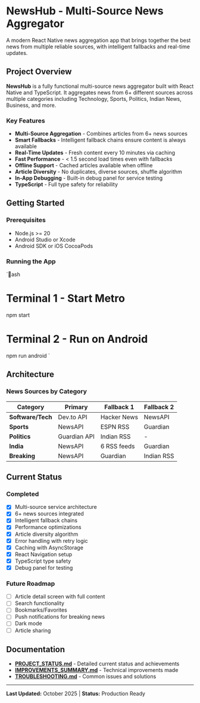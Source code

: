 ﻿#  NewsHub - Multi-Source News Aggregator

A modern React Native news aggregation app that brings together the best news from multiple reliable sources, with intelligent fallbacks and real-time updates.

##  Project Overview

**NewsHub** is a fully functional multi-source news aggregator built with React Native and TypeScript. It aggregates news from 6+ different sources across multiple categories including Technology, Sports, Politics, Indian News, Business, and more.

### Key Features
-  **Multi-Source Aggregation** - Combines articles from 6+ news sources
-  **Smart Fallbacks** - Intelligent fallback chains ensure content is always available
-  **Real-Time Updates** - Fresh content every 10 minutes via caching
-  **Fast Performance** - < 1.5 second load times even with fallbacks
-  **Offline Support** - Cached articles available when offline
-  **Article Diversity** - No duplicates, diverse sources, shuffle algorithm
-  **In-App Debugging** - Built-in debug panel for service testing
-  **TypeScript** - Full type safety for reliability

##  Getting Started

### Prerequisites
- Node.js >= 20
- Android Studio or Xcode
- Android SDK or iOS CocoaPods

### Running the App

`ash
# Terminal 1 - Start Metro
npm start

# Terminal 2 - Run on Android
npm run android
`

##  Architecture

### News Sources by Category

| Category | Primary | Fallback 1 | Fallback 2 |
|----------|---------|-----------|-----------|
| **Software/Tech** | Dev.to API | Hacker News | NewsAPI |
| **Sports** | NewsAPI | ESPN RSS | Guardian |
| **Politics** | Guardian API | Indian RSS | - |
| **India** | NewsAPI | 6 RSS feeds | Guardian |
| **Breaking** | NewsAPI | Guardian | Indian RSS |

##  Current Status

### Completed 
- [x] Multi-source service architecture
- [x] 6+ news sources integrated  
- [x] Intelligent fallback chains
- [x] Performance optimizations
- [x] Article diversity algorithm
- [x] Error handling with retry logic
- [x] Caching with AsyncStorage
- [x] React Navigation setup
- [x] TypeScript type safety
- [x] Debug panel for testing

### Future Roadmap 
- [ ] Article detail screen with full content
- [ ] Search functionality
- [ ] Bookmarks/Favorites
- [ ] Push notifications for breaking news
- [ ] Dark mode
- [ ] Article sharing

##  Documentation

- **[PROJECT_STATUS.md](./PROJECT_STATUS.md)** - Detailed current status and achievements
- **[IMPROVEMENTS_SUMMARY.md](./IMPROVEMENTS_SUMMARY.md)** - Technical improvements made
- **[TROUBLESHOOTING.md](./TROUBLESHOOTING.md)** - Common issues and solutions

---

**Last Updated:** October 2025 | **Status:** Production Ready

